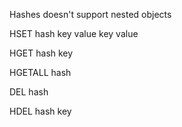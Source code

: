 Hashes doesn't support nested objects

HSET hash key value key value

HGET hash key

HGETALL hash

DEL hash

HDEL hash key